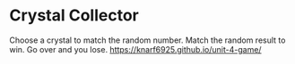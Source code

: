 # Crystal Collector

Choose a crystal to match the random number. Match the random result to win. Go over and you lose.
 https://knarf6925.github.io/unit-4-game/
